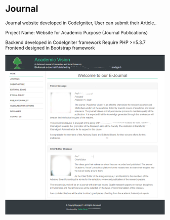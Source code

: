 # Journal
Journal website developed in CodeIgniter, User can submit their Article.. 

Project Name: Website for Academic Purpose (Journal Publications)

Backend developed in CodeIgniter framework
Require PHP >=5.3.7 
Frontend designed in Bootstrap framework
 
![Screenshot](Screenshot_Journal.png)
